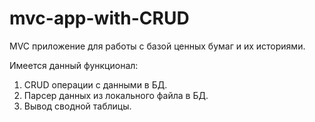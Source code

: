 # mvc-app-with-CRUD
MVC приложение для работы с базой ценных бумаг и их историями.

Имеется данный функционал:
1) CRUD операции с данными в БД.
2) Парсер данных из локального файла в БД.
3) Вывод сводной таблицы.
